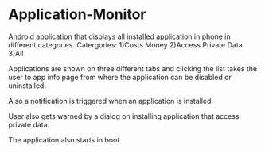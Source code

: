 Application-Monitor
===================

Android application that displays all installed application in phone in different categories.
Catergories:
1)Costs Money
2)Access Private Data
3)All

Applications are shown on three different tabs and clicking the list takes the user to app info page from where the application can be disabled or uninstalled.

Also a notification is triggered when an application is installed.

User also gets warned by a dialog on installing application that access private data.

The application also starts in boot.
